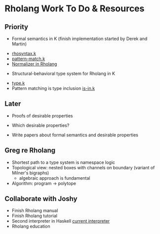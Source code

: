 # Rholang Work To Do & Resources

## Priority
* Formal semantics in K (finish implementation started by Derek and Martin)
 - [rhosyntax.k](https://github.com/Isaac-DeFrain/rholang/blob/master/Syntax/rhosyntax.k)
 - [pattern-match.k](https://github.com/Isaac-DeFrain/krho/blob/Matching/pattern-match.k)
 - [Normalizer in Rholang](https://rchain.atlassian.net/wiki/spaces/CORE/pages/506331242/Rholang+interpreter+overview)

* Structural-behavioral type system for Rholang in K
 - [type.k](https://github.com/Isaac-DeFrain/rholang/blob/master/Type/type.k)
 - Pattern matching is type inclusion [is-in.k](https://github.com/Isaac-DeFrain/rholang/blob/master/is-in.k)


## Later

* Proofs of desirable properties
 - Which desirable properties?

* Write papers about formal semantics and desirable properties


## Greg re Rholang
 - Shortest path to a type system is namespace logic
 - Topological view: nested boxes with channels on boundary (variant of Milner's bigraphs)
   - algebraic approach is fundamental
 - Algorithm: program -> polytope


## Collaborate with Joshy

* Finish Rholang manual
* Finish Rholang tutorial
* Second interpreter in Haskell [current interpreter](https://rchain.atlassian.net/wiki/spaces/CORE/pages/506331242/Rholang+interpreter+overview)
* Rholang education
